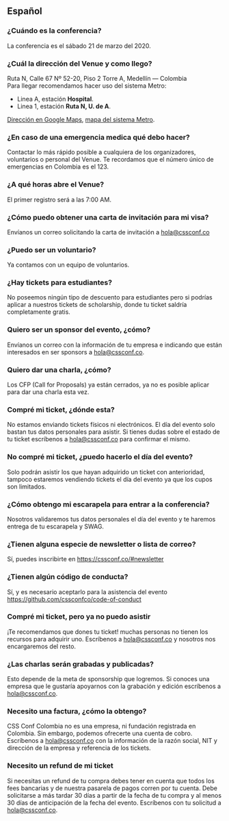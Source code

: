 ## Español

### ¿Cuándo es la conferencia?
La conferencia es el sábado 21 de marzo del 2020.

### ¿Cuál la dirección del Venue y como llego?
Ruta N, Calle 67 Nº 52-20, Piso 2 Torre A, Medellín — Colombia  
Para llegar recomendamos hacer uso del sistema Metro:
- Linea A, estación **Hospital**.
- Linea 1, estación **Ruta N, U. de A**.  

[Dirección en Google Maps](https://goo.gl/maps/DyWWrXfcHrj551ZK8), [mapa del sistema Metro](https://www.metrodemedellin.gov.co/viajeconnosotros/mapas).

### ¿En caso de una emergencia medica qué debo hacer?
Contactar lo más rápido posible a cualquiera de los organizadores, voluntarios o personal del Venue. Te recordamos que el número único de emergencias en Colombia es el 123.

### ¿A qué horas abre el Venue?
El primer registro será a las 7:00 AM.

### ¿Cómo puedo obtener una carta de invitación para mi visa?
Envíanos un correo solicitando la carta de invitación a hola@cssconf.co

### ¿Puedo ser un voluntario?
Ya contamos con un equipo de voluntarios.

### ¿Hay tickets para estudiantes?
No poseemos ningún tipo de descuento para estudiantes pero si podrías aplicar a nuestros tickets de scholarship, donde tu ticket saldría completamente gratis.

### Quiero ser un sponsor del evento, ¿cómo?
Envíanos un correo con la información de tu empresa e indicando que están interesados en ser sponsors a hola@cssconf.co.

### Quiero dar una charla, ¿cómo?
Los CFP (Call for Proposals) ya están cerrados, ya no es posible aplicar para dar una charla esta vez.

### Compré mi ticket, ¿dónde esta?
No estamos enviando tickets físicos ni electrónicos. El día del evento solo bastan tus datos personales para asistir. Si tienes dudas sobre el estado de tu ticket escríbenos a hola@cssconf.co para confirmar el mismo.

### No compré mi ticket, ¿puedo hacerlo el día del evento?
Solo podrán asistir los que hayan adquirido un ticket con anterioridad, tampoco estaremos vendiendo tickets el día del evento ya que los cupos son limitados.

### ¿Cómo obtengo mi escarapela para entrar a la conferencia?
Nosotros validaremos tus datos personales el día del evento y te haremos entrega de tu escarapela y SWAG.

### ¿Tienen alguna especie de newsletter o lista de correo?
Sí, puedes inscribirte en https://cssconf.co/#newsletter

### ¿Tienen algún código de conducta?
Sí, y es necesario aceptarlo para la asistencia del evento https://github.com/cssconfco/code-of-conduct

### Compré mi ticket, pero ya no puedo asistir
¡Te recomendamos que dones tu ticket! muchas personas no tienen los recursos para adquirir uno. Escríbenos a hola@cssconf.co y nosotros nos encargaremos del resto.

### ¿Las charlas serán grabadas y publicadas?
Esto depende de la meta de sponsorship que logremos. Si conoces una empresa que le gustaría apoyarnos con la grabación y edición escríbenos a hola@cssconf.co.

### Necesito una factura, ¿cómo la obtengo?
CSS Conf Colombia no es una empresa, ni fundación registrada en Colombia. Sin embargo, podemos ofrecerte una cuenta de cobro. Escríbenos a hola@cssconf.co con la información de la razón social, NIT y dirección de la empresa y referencia de los tickets.

### Necesito un refund de mi ticket
Si necesitas un refund de tu compra debes tener en cuenta que todos los fees bancarias y de nuestra pasarela de pagos corren por tu cuenta. Debe solicitarse a más tardar 30 días a partir de la fecha de tu compra y al menos 30 días de anticipación de la fecha del evento. Escríbenos con tu solicitud a hola@cssconf.co.
